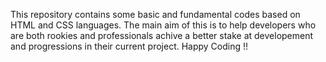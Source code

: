 This repository contains some basic and fundamental codes based on HTML and CSS languages.
The main aim of this is to help developers who are both rookies and professionals achive a better stake at developement and progressions in their current project.
Happy Coding !!

